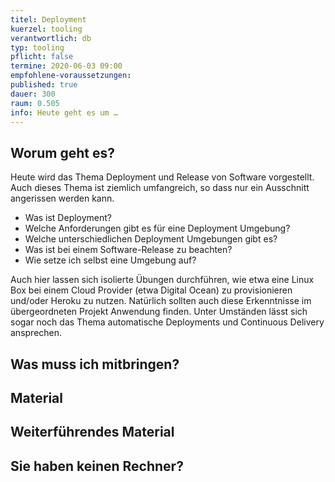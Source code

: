 ```yaml
---
titel: Deployment
kuerzel: tooling
verantwortlich: db
typ: tooling
pflicht: false
termine: 2020-06-03 09:00
empfohlene-voraussetzungen: 
published: true
dauer: 300
raum: 0.505
info: Heute geht es um …
---
```


## Worum geht es?
Heute wird das Thema Deployment und Release von Software vorgestellt. Auch dieses Thema ist ziemlich umfangreich, so dass nur ein Ausschnitt angerissen werden kann. 

* Was ist Deployment? 
* Welche Anforderungen gibt es für eine Deployment Umgebung? 
* Welche unterschiedlichen Deployment Umgebungen gibt es? 
* Was ist bei einem Software-Release zu beachten? 
* Wie setze ich selbst eine Umgebung auf? 

Auch hier lassen sich isolierte Übungen durchführen, wie etwa eine Linux Box bei einem Cloud Provider (etwa Digital Ocean) zu provisionieren und/oder Heroku zu nutzen. Natürlich sollten auch diese Erkenntnisse im übergeordneten Projekt Anwendung finden. Unter Umständen lässt sich sogar noch das Thema automatische Deployments und Continuous Delivery ansprechen. 

## Was muss ich mitbringen?

## Material

## Weiterführendes Material

## Sie haben keinen Rechner?